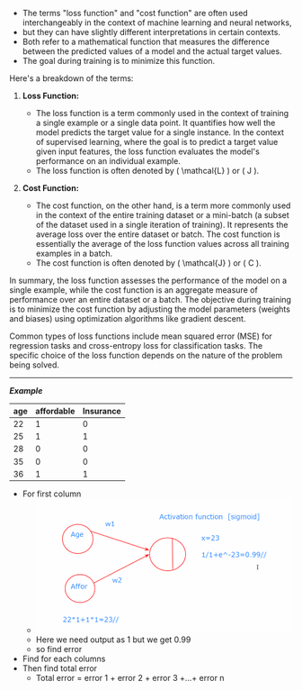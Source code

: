 - The terms "loss function" and "cost function" are often used interchangeably in the context of machine learning and neural networks, 
- but they can have slightly different interpretations in certain contexts. 
- Both refer to a mathematical function that measures the difference between the predicted values of a model and the actual target values. 
- The goal during training is to minimize this function.

Here's a breakdown of the terms:

1. **Loss Function:**
   - The loss function is a term commonly used in the context of training a single example or a single data point. It quantifies how well the model predicts the target value for a single instance. In the context of supervised learning, where the goal is to predict a target value given input features, the loss function evaluates the model's performance on an individual example.
   - The loss function is often denoted by \( \mathcal{L} \) or \( J \).

2. **Cost Function:**
   - The cost function, on the other hand, is a term more commonly used in the context of the entire training dataset or a mini-batch (a subset of the dataset used in a single iteration of training). It represents the average loss over the entire dataset or batch. The cost function is essentially the average of the loss function values across all training examples in a batch.
   - The cost function is often denoted by \( \mathcal{J} \) or \( C \).

In summary, the loss function assesses the performance of the model on a single example, while the cost function is an aggregate measure of performance over an entire dataset or a batch. The objective during training is to minimize the cost function by adjusting the model parameters (weights and biases) using optimization algorithms like gradient descent.

Common types of loss functions include mean squared error (MSE) for regression tasks and cross-entropy loss for classification tasks. The specific choice of the loss function depends on the nature of the problem being solved.

---

***Example***

| age | affordable | Insurance |
|-----|------------|-----------|
| 22  | 1          | 0         |
| 25  | 1          | 1         |
| 28  | 0          | 0         |
| 35  | 0          | 0         |
| 36  | 1          | 1         |

- For first column
  - ![](png_files/column%201.png)
  - Here we need output as 1 but we get 0.99
  - so find error
- Find for each columns
- Then find total error
  - Total error = error 1 + error 2 + error 3 +...+ error n